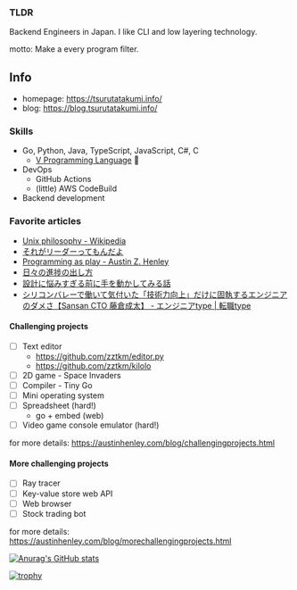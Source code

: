 ### TLDR

Backend Engineers in Japan. I like CLI and low layering technology.

motto: Make a every program filter.

## Info

- homepage: https://tsurutatakumi.info/
- blog: https://blog.tsurutatakumi.info/

### Skills

- Go, Python, Java, TypeScript, JavaScript, C#, C
  - [V Programming Language](https://github.com/vlang/v) 🥑
- DevOps
  - GitHub Actions
  - (little) AWS CodeBuild
- Backend development


### Favorite articles

- [Unix philosophy - Wikipedia](https://en.wikipedia.org/wiki/Unix_philosophy)
- [それがリーダーってもんだよ](https://j.ktamura.com/archives/16385)
- [Programming as play - Austin Z. Henley](https://austinhenley.com/blog/programmingasplay.html)
- [日々の進捗の出し方](https://nhiroki.jp/2019/02/14/make-progress)
- [設計に悩みすぎる前に手を動かしてみる話](https://nhiroki.jp/2021/09/24/coding-before-overthinking)
- [シリコンバレーで働いて気付いた「技術力向上」だけに固執するエンジニアのダメさ【Sansan CTO 藤倉成太】 - エンジニアtype | 転職type](https://type.jp/et/feature/9402/)


#### Challenging projects

- [ ] Text editor
  - https://github.com/zztkm/editor.py
  - https://github.com/zztkm/kilolo
- [ ] 2D game - Space Invaders
- [ ] Compiler - Tiny Go
- [ ] Mini operating system
- [ ] Spreadsheet (hard!)
  - go + embed (web)  
- [ ] Video game console emulator (hard!)

for more details: https://austinhenley.com/blog/challengingprojects.html

#### More challenging projects

- [ ] Ray tracer
- [ ] Key-value store web API
- [ ] Web browser
- [ ] Stock trading bot

for more details: https://austinhenley.com/blog/morechallengingprojects.html

<!--
**zztkm/zztkm** is a ✨ _special_ ✨ repository because its `README.md` (this file) appears on your GitHub profile.

Here are some ideas to get you started:

- 🔭 I’m currently working on ...
- 🌱 I’m currently learning ...
- 👯 I’m looking to collaborate on ...
- 🤔 I’m looking for help with ...
- 💬 Ask me about ...
- 📫 How to reach me: ...
- 😄 Pronouns: ...
- ⚡ Fun fact: ...
-->
[![Anurag's GitHub stats](https://github-readme-stats.vercel.app/api?username=zztkm)](https://github.com/anuraghazra/github-readme-stats)

[![trophy](https://github-profile-trophy.vercel.app/?username=zztkm&theme=onedark)](https://github.com/ryo-ma/github-profile-trophy)

